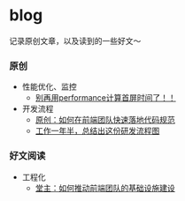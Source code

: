 # blog
记录原创文章，以及读到的一些好文～

### 原创

- 性能优化、监控
  - [别再用performance计算首屏时间了！！](https://github.com/zxyue25/blog/issues/1)
- 开发流程
  - [原创：如何在前端团队快速落地代码规范](https://github.com/zxyue25/blog/issues/5)
  - [工作一年半，总结出这份研发流程图](https://github.com/zxyue25/blog/issues/3)
### 好文阅读
- 工程化
  - [堂主：如何推动前端团队的基础设施建设](https://github.com/zxyue25/blog/issues/2)


